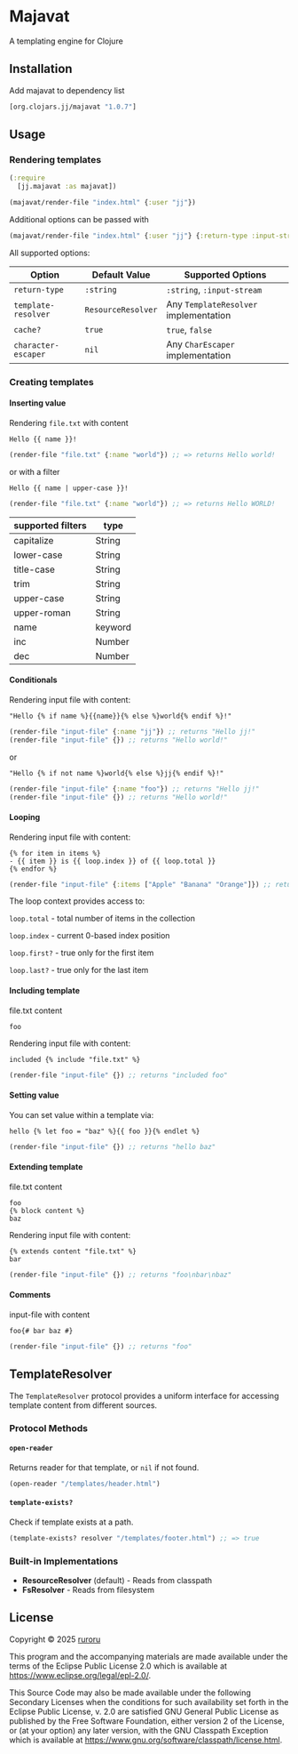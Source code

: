 # Majavat

A templating engine for Clojure

## Installation

Add majavat to dependency list

```clojure
[org.clojars.jj/majavat "1.0.7"]
```

## Usage

### Rendering templates

```clojure
(:require
  [jj.majavat :as majavat])

(majavat/render-file "index.html" {:user "jj"})
```

Additional options can be passed with

```clojure
(majavat/render-file "index.html" {:user "jj"} {:return-type :input-stream})
```

All supported options:

| Option              | Default Value      | Supported Options                     |
|---------------------|--------------------|---------------------------------------|
| `return-type`       | `:string`          | `:string`, `:input-stream`            |
| `template-resolver` | `ResourceResolver` | Any `TemplateResolver` implementation |
| `cache?`            | `true`             | `true`, `false`                       |
| `character-escaper` | `nil`              | Any `CharEscaper` implementation      |

### Creating templates

#### Inserting value

Rendering `file.txt` with content

```
Hello {{ name }}!
```

```clojure
(render-file "file.txt" {:name "world"}) ;; => returns Hello world!
```

or with a filter

```
Hello {{ name | upper-case }}!
```

```clojure
(render-file "file.txt" {:name "world"}) ;; => returns Hello WORLD!
```

| supported filters | type    |
|-------------------|---------|
| capitalize        | String  |
| lower-case        | String  |
| title-case        | String  |
| trim              | String  |
| upper-case        | String  |
| upper-roman       | String  |
| name              | keyword |
| inc               | Number  |
| dec               | Number  |

#### Conditionals

Rendering input file with content:

```
"Hello {% if name %}{{name}}{% else %}world{% endif %}!"
```

```clojure
(render-file "input-file" {:name "jj"}) ;; returns "Hello jj!"
(render-file "input-file" {}) ;; returns "Hello world!"
```

or

```
"Hello {% if not name %}world{% else %}jj{% endif %}!"
```

```clojure
(render-file "input-file" {:name "foo"}) ;; returns "Hello jj!"
(render-file "input-file" {}) ;; returns "Hello world!"
```

#### Looping

Rendering input file with content:

```
{% for item in items %}
- {{ item }} is {{ loop.index }} of {{ loop.total }}
{% endfor %}
```

```clojure
(render-file "input-file" {:items ["Apple" "Banana" "Orange"]}) ;; returns "- Apple is 0 of 3\n- Banana is 1 of 3\n- Orange is 2 of 3"
```

The loop context provides access to:

`loop.total` - total number of items in the collection

`loop.index` - current 0-based index position

`loop.first?` - true only for the first item

`loop.last?` - true only for the last item

#### Including template

file.txt content

```
foo
```

Rendering input file with content:

```
included {% include "file.txt" %}
```

```clojure
(render-file "input-file" {}) ;; returns "included foo"
```

#### Setting value

You can set value within a template via:

```
hello {% let foo = "baz" %}{{ foo }}{% endlet %}
```

```clojure
(render-file "input-file" {}) ;; returns "hello baz"
```

#### Extending template

file.txt content

```
foo
{% block content %}
baz
```

Rendering input file with content:

```
{% extends content "file.txt" %}
bar
```

```clojure
(render-file "input-file" {}) ;; returns "foo\nbar\nbaz"
```

#### Comments

input-file with content
```
foo{# bar baz #}
```

```clojure
(render-file "input-file" {}) ;; returns "foo"
```


## TemplateResolver

The `TemplateResolver` protocol provides a uniform interface for accessing template content from different sources.

### Protocol Methods

#### `open-reader`

Returns reader for that template, or `nil` if not found.

```clojure
(open-reader "/templates/header.html")
```

#### `template-exists?`

Check if template exists at a path.

```clojure
(template-exists? resolver "/templates/footer.html") ;; => true
```

### Built-in Implementations

- **ResourceResolver** (default) - Reads from classpath
- **FsResolver** - Reads from filesystem

## License

Copyright © 2025 [ruroru](https://github.com/ruroru)

This program and the accompanying materials are made available under the
terms of the Eclipse Public License 2.0 which is available at
https://www.eclipse.org/legal/epl-2.0/.

This Source Code may also be made available under the following Secondary
Licenses when the conditions for such availability set forth in the Eclipse
Public License, v. 2.0 are satisfied GNU General Public License as published by
the Free Software Foundation, either version 2 of the License, or (at your
option) any later version, with the GNU Classpath Exception which is available
at https://www.gnu.org/software/classpath/license.html.
